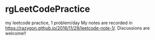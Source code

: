 # rgLeetCodePractice
my leetcode practice, 1 problem/day
My notes are recorded in https://razygon.github.io/2016/11/29/leetcode-note-1/.
Discussions are welcome!!
